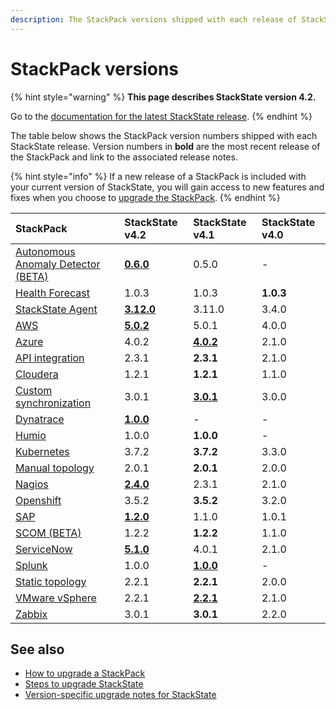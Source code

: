 ```yaml
---
description: The StackPack versions shipped with each release of StackState.
---
```


# StackPack versions

{% hint style="warning" %}
**This page describes StackState version 4.2.**

Go to the [documentation for the latest StackState release](https://docs.stackstate.com/).
{% endhint %}

The table below shows the StackPack version numbers shipped with each StackState release. Version numbers in **bold** are the most recent release of the StackPack and link to the associated release notes.

{% hint style="info" %}
If a new release of a StackPack is included with your current version of StackState, you will gain access to new features and fixes when you choose to [upgrade the StackPack](../../stackpacks/about-stackpacks.md#upgrade-a-stackpack).
{% endhint %}

| StackPack | StackState v4.2 | StackState v4.1 | StackState v4.0 |
| :--- | :--- | :--- | :--- |
| [Autonomous Anomaly Detector \(BETA\)](../../stackpacks/add-ons/aad.md) | [**0.6.0**](../../stackpacks/add-ons/aad.md#release-notes) | 0.5.0 | - |
| [Health Forecast](../../stackpacks/add-ons/health-forecast.md) | 1.0.3 | 1.0.3 | **1.0.3** |
| [StackState Agent](../../stackpacks/integrations/agent.md) | [**3.12.0**](../../stackpacks/integrations/agent.md#release-notes) | 3.11.0 | 3.4.0 |
| [AWS](../../stackpacks/integrations/aws.md) | [**5.0.2**](../../stackpacks/integrations/aws.md#release-notes) | 5.0.1 | 4.0.0 |
| [Azure](../../stackpacks/integrations/azure.md) | 4.0.2 | [**4.0.2**](/stackpacks/integrations/azure.md#release-notes) | 2.1.0 |
| [API integration](../../stackpacks/integrations/api-integration.md) | 2.3.1 | **2.3.1** | 2.1.0 |
| [Cloudera](../../stackpacks/integrations/cloudera.md) | 1.2.1 | **1.2.1** | 1.1.0 |
| [Custom synchronization](../../stackpacks/integrations/customsync.md) | 3.0.1 | [**3.0.1**](https://github.com/StackVista/stackpack-autosync/blob/master/RELEASE.md) | 3.0.0 |
| [Dynatrace](../../stackpacks/integrations/dynatrace.md) | [**1.0.0**](../../stackpacks/integrations/dynatrace.md#release-notes) | - | - |
| [Humio](../../stackpacks/integrations/humio.md) | 1.0.0 | **1.0.0** | - |
| [Kubernetes](../../stackpacks/integrations/kubernetes.md) | 3.7.2 | **3.7.2** | 3.3.0 |
| [Manual topology](../../stackpacks/integrations/manualtopo.md) | 2.0.1 | **2.0.1** | 2.0.0 |
| [Nagios](../../stackpacks/integrations/nagios.md) | [**2.4.0**](../../stackpacks/integrations/nagios.md#release-notes) | 2.3.1 | 2.1.0 |
| [Openshift](../../stackpacks/integrations/openshift.md) | 3.5.2 | **3.5.2** | 3.2.0 |
| [SAP](../../stackpacks/integrations/sap.md) | [**1.2.0**](https://github.com/StackVista/stackpack-sap/blob/master/src/main/stackpack/resources/RELEASE.md) | 1.1.0 | 1.0.1 |
| [SCOM \(BETA\)](../../stackpacks/integrations/scom.md) | 1.2.2 | **1.2.2** | 1.1.0 |
| [ServiceNow](../../stackpacks/integrations/servicenow.md) | [**5.1.0**](../../stackpacks/integrations/servicenow.md#release-notes) | 4.0.1 | 2.1.0 |
| [Splunk](../../stackpacks/integrations/splunk/) | 1.0.0 | [**1.0.0**](https://github.com/StackVista/stackpack-splunk/blob/master/RELEASE.md) | - |
| [Static topology](../../stackpacks/integrations/static_topology.md) | 2.2.1 | **2.2.1** | 2.0.0 |
| [VMware vSphere](../../stackpacks/integrations/vsphere.md) | 2.2.1 | [**2.2.1**](/stackpacks/integrations/vsphere.md#release-notes) | 2.1.0 |
| [Zabbix](../../stackpacks/integrations/zabbix.md) | 3.0.1 | **3.0.1** | 2.2.0 |

## See also

* [How to upgrade a StackPack](../../stackpacks/about-stackpacks.md#upgrade-a-stackpack)
* [Steps to upgrade StackState](steps-to-upgrade.md)
* [Version-specific upgrade notes for StackState](version-specific-upgrade-instructions.md)

